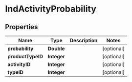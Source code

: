 
# IndActivityProbability

## Properties
Name | Type | Description | Notes
------------ | ------------- | ------------- | -------------
**probability** | **Double** |  |  [optional]
**productTypeID** | **Integer** |  |  [optional]
**activityID** | **Integer** |  |  [optional]
**typeID** | **Integer** |  |  [optional]




